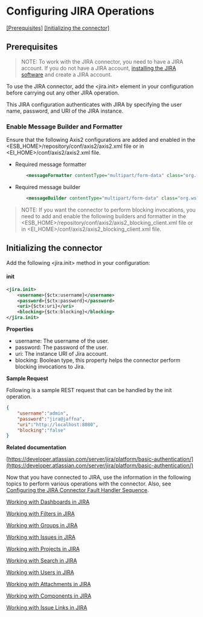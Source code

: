 # Configuring JIRA Operations

[[Prerequisites]](#Prerequisites) [[Initializing the connector]](#initializing-the-connector)

## Prerequisites

> NOTE: To work with the JIRA connector, you need to have a JIRA account. If you do not have a JIRA account, [installing the JIRA software](https://confluence.atlassian.com/jirasoftwareserver/installing-jira-software-938845212.html) and create a JIRA account.

To use the JIRA connector, add the <jira.init> element in your configuration before carrying out any other JIRA operation.

This JIRA configuration authenticates with JIRA by specifying the user name, password, and URI of the JIRA instance.

### Enable Message Builder and Formatter

Ensure that the following Axis2 configurations are added and enabled in the <ESB_HOME>/repository/conf/axis2/axis2.xml file or in <EI_HOME>/conf/axis2/axis2.xml file.

* Required message formatter

    ```xml
        <messageFormatter contentType="multipart/form-data" class="org.wso2.carbon.relay.ExpandingMessageFormatter"/>
    ```
* Required message builder

    ```xml
        <messageBuilder contentType="multipart/form-data" class="org.wso2.carbon.relay.BinaryRelayBuilder"/>
    ```


> NOTE: If you want the connector to perform blocking invocations, you need to add and enable the following builders and formatter in the <ESB_HOME>/repository/conf/axis2/axis2_blocking_client.xml file or in <EI_HOME>/conf/axis2/axis2_blocking_client.xml file.

## Initializing the connector

Add the following <jira.init>  method in your configuration:
 
#### init
```xml
<jira.init>
    <username>{$ctx:username}</username>
    <password>{$ctx:password}</password>
    <uri>{$ctx:uri}</uri>
    <blocking>{$ctx:blocking}</blocking>
</jira.init>
```
**Properties** 
* username: The username of the user.
* password: The password of the user.
* uri: The instance URI of Jira account.
* blocking: Boolean type, this property helps the connector perform blocking invocations to Jira.

**Sample Request**

Following is a sample REST request that can be handled by the init operation.

```json
{
    "username":"admin",
    "password":"jira@jaffna",
    "uri":"http://localhost:8080",
    "blocking":"false"
}
```

**Related  documentation**

[https://developer.atlassian.com/server/jira/platform/basic-authentication/](https://developer.atlassian.com/server/jira/platform/basic-authentication/)

Now that you have connected to JIRA, use the information in the following topics to perform various operations with the connector. Also, see [Configuring the JIRA Connector Fault Handler Sequence]((fault_handler_sequence.md)).

[Working with Dashboards in JIRA](dashboards.md)

[Working with Filters in JIRA](filters.md)

[Working with Groups in JIRA](groups.md)

[Working with Issues in JIRA](issues.md)

[Working with Projects in JIRA](projects.md)

[Working with Search in JIRA](search.md)

[Working with Users in JIRA](users.md)

[Working with Attachments in JIRA](attachments.md)

[Working with Components in JIRA](components.md)

[Working with Issue Links in JIRA](links.md)
